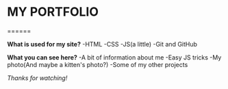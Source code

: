 # MY PORTFOLIO
======

**What is used for my site?**
-HTML
-CSS
-JS(a little)
-Git and GitHub

**What you can see here?**
-A bit of information about me
-Easy JS tricks 
-My photo(And maybe a kitten's photo?)
-Some of my other projects


*Thanks for watching!*